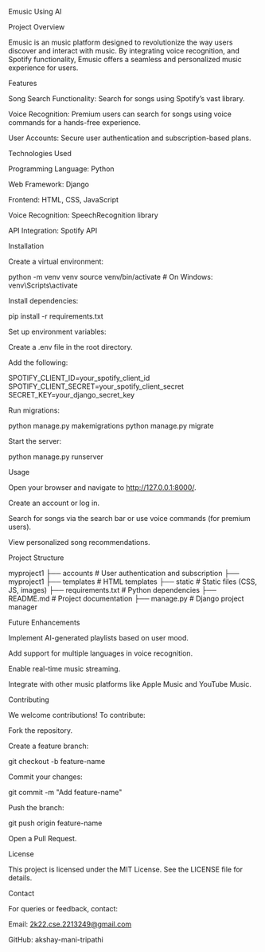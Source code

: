 Emusic Using AI

Project Overview

Emusic is an music platform designed to revolutionize the way users discover and interact with music. By integrating voice recognition, and Spotify functionality, Emusic offers a seamless and personalized music experience for users.

Features

Song Search Functionality: Search for songs using Spotify’s vast library.

Voice Recognition: Premium users can search for songs using voice commands for a hands-free experience.

User Accounts: Secure user authentication and subscription-based plans.

Technologies Used

Programming Language: Python

Web Framework: Django

Frontend: HTML, CSS, JavaScript

Voice Recognition: SpeechRecognition library

API Integration: Spotify API

Installation

Create a virtual environment:

python -m venv venv
source venv/bin/activate  # On Windows: venv\Scripts\activate

Install dependencies:

pip install -r requirements.txt

Set up environment variables:

Create a .env file in the root directory.

Add the following:

SPOTIFY_CLIENT_ID=your_spotify_client_id
SPOTIFY_CLIENT_SECRET=your_spotify_client_secret
SECRET_KEY=your_django_secret_key

Run migrations:

python manage.py makemigrations
python manage.py migrate

Start the server:

python manage.py runserver

Usage

Open your browser and navigate to http://127.0.0.1:8000/.

Create an account or log in.

Search for songs via the search bar or use voice commands (for premium users).

View personalized song recommendations.

Project Structure

myproject1
├── accounts            # User authentication and subscription
├── myproject1
├── templates           # HTML templates
├── static              # Static files (CSS, JS, images)
├── requirements.txt    # Python dependencies
├── README.md           # Project documentation
├── manage.py           # Django project manager

Future Enhancements

Implement AI-generated playlists based on user mood.

Add support for multiple languages in voice recognition.

Enable real-time music streaming.

Integrate with other music platforms like Apple Music and YouTube Music.

Contributing

We welcome contributions! To contribute:

Fork the repository.

Create a feature branch:

git checkout -b feature-name

Commit your changes:

git commit -m "Add feature-name"

Push the branch:

git push origin feature-name

Open a Pull Request.

License

This project is licensed under the MIT License. See the LICENSE file for details.

Contact

For queries or feedback, contact:

Email: 2k22.cse.2213249@gmail.com

GitHub: akshay-mani-tripathi

